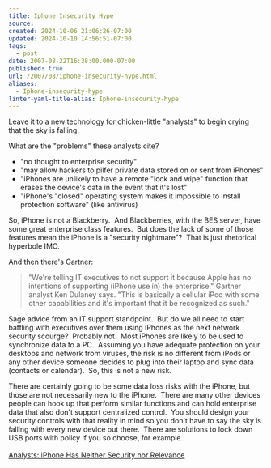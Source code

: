 ```yaml
---
title: Iphone Insecurity Hype
source: 
created: 2024-10-06 21:06:26-07:00
updated: 2024-10-10 14:56:51-07:00
tags:
  - post
date: 2007-08-22T16:38:00.000-07:00
published: true
url: /2007/08/iphone-insecurity-hype.html
aliases:
  - Iphone-insecurity-hype
linter-yaml-title-alias: Iphone-insecurity-hype
---
```



Leave it to a new technology for chicken-little "analysts" to begin crying that the sky is falling.  
  
What are the "problems" these analysts cite?  

*   "no thought to enterprise security"
*   "may allow hackers to pilfer private data stored on or sent from iPhones"
*   "iPhones are unlikely to have a remote "lock and wipe" function that erases the device's data in the event that it's lost"
*   "iPhone's "closed" operating system makes it impossible to install protection software" (like antivirus)

So, iPhone is not a Blackberry.  And Blackberries, with the BES server, have some great enterprise class features.  But does the lack of some of those features mean the iPhone is a "security nightmare"?  That is just rhetorical hyperbole IMO.  
  
And then there's Gartner:  

> "We're telling IT executives to not support it because Apple has no  
> intentions of supporting (iPhone use in) the enterprise," Gartner  
> analyst Ken Dulaney says. "This is basically a cellular iPod with some  
> other capabilities and it's important that it be recognized as such."

Sage advice from an IT support standpoint.  But do we all need to start battling with executives over them using iPhones as the next network security scourge?  Probably not.  Most iPhones are likely to be used to synchronize data to a PC.  Assuming you have adequate protection on your desktops and network from viruses, the risk is no different from iPods or any other device someone decides to plug into their laptop and sync data (contacts or calendar).  So, this is not a new risk.  
  
There are certainly going to be some data loss risks with the iPhone, but those are not necessarily new to the iPhone.  There are many other devices people can hook up that perform similar functions and can hold enterprise data that also don't support centralized control.  You should design your security controls with that reality in mind so you don't have to say the sky is falling with every new device out there.  There are solutions to lock down USB ports with policy if you so choose, for example.  
[](http://www.eweek.com/article2/0,1895,2149630,00.asp)  
[Analysts: iPhone Has Neither Security nor Relevance](http://www.eweek.com/article2/0,1759,2149610,00.asp?kc=EWRSS03129TX1K0000614)